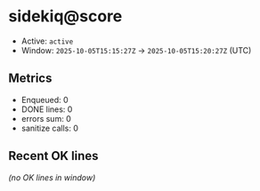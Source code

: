 # sidekiq@score

- Active: `active`
- Window: `2025-10-05T15:15:27Z` → `2025-10-05T15:20:27Z` (UTC)

## Metrics
- Enqueued: 0
- DONE lines: 0
- errors sum: 0
- sanitize calls: 0

## Recent OK lines
_(no OK lines in window)_
